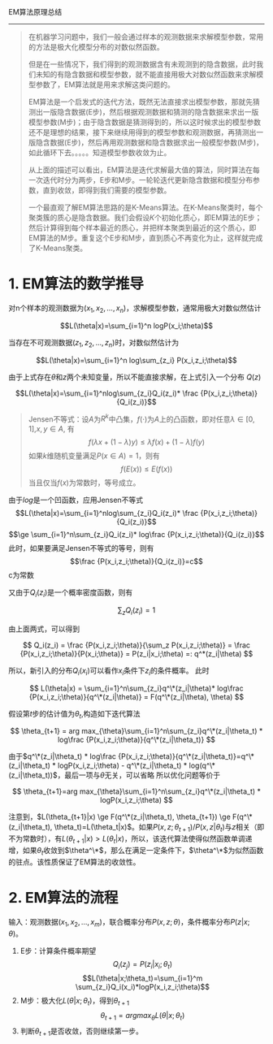 EM算法原理总结

------

> 在机器学习问题中，我们一般会通过样本的观测数据来求解模型参数，常用的方法是极大化模型分布的对数似然函数。
> 
> 但是在一些情况下，我们得到的观测数据含有未观测到的隐含数据，此时我们未知的有隐含数据和模型参数，就不能直接用极大对数似然函数来求解模型参数了，EM算法就是用来求解这类问题的。
> 
> EM算法是一个启发式的迭代方法，既然无法直接求出模型参数，那就先猜测出一版隐含数据(E步)，然后根据观测数据和猜测的隐含数据来求出一版模型参数(M步)；由于隐含数据是猜测得到的，所以这时候求出的模型参数还不是理想的结果，接下来继续用得到的模型参数和观测数据，再猜测出一版隐含数据(E步)，然后再用观测数据和隐含数据求出一般模型参数(M步)，如此循环下去。。。。。知道模型参数收敛为止。
> 
> 从上面的描述可以看出，EM算法是迭代求解最大值的算法，同时算法在每一次迭代时分为两步，E步和M步。一轮轮迭代更新隐含数据和模型分布参数，直到收敛，即得到我们需要的模型参数。
> 
> 一个最直观了解EM算法思路的是K-Means算法。在K-Means聚类时，每个聚类簇的质心是隐含数据。我们会假设𝐾个初始化质心，即EM算法的E步；然后计算得到每个样本最近的质心，并把样本聚类到最近的这个质心，即EM算法的M步。重复这个E步和M步，直到质心不再变化为止，这样就完成了K-Means聚类。

# 1. EM算法的数学推导

对n个样本的观测数据为$(x_1, x_2, ..., x_n)$，求解模型参数，通常用极大对数似然估计

$$L(\theta|x)=\sum_{i=1}^n logP(x_i;\theta)$$

当存在不可观测数据$(z_1, z_2,...,z_n)$时，对数似然估计为

$$L(\theta|x)=\sum_{i=1}^n log\sum_{z_i} P(x_i,z_i;\theta)$$

由于上式存在$\theta$和$z$两个未知变量，所以不能直接求解，在上式引入一个分布 $Q(z)$

$$L(\theta|x)=\sum_{i=1}^nlog\sum_{z_i}Q_i(z_i)* \frac {P(x_i,z_i;\theta)}{Q_i(z_i)}$$

> Jensen不等式：设$A$为$R^k$中凸集，$f(\cdot)$为$A$上的凸函数，即对任意$\lambda \in [0,1]$,$x,y \in A$, 有
> $$f(\lambda x + (1-\lambda)y) \le \lambda f(x) + (1-\lambda)f(y)$$
> 如果$k$维随机变量满足$P(x \in A)=1$，则有
> $$f(E(x)) \le E(f(x))$$
> 当且仅当$f(x)$为常数时，等号成立。

由于$log$是一个凹函数，应用Jensen不等式
$$L(\theta|x)=\sum_{i=1}^nlog\sum_{z_i}Q_i(z_i)* \frac {P(x_i,z_i;\theta)}{Q_i(z_i)}$$
$$\ge \sum_{i=1}^n\sum_{z_i}Q_i(z_i)* log\frac {P(x_i,z_i;\theta)}{Q_i(z_i)}$$
此时，如果要满足Jensen不等式的等号，则有
$$\frac {P(x_i,z_i;\theta)}{Q_i(z_i)}=c$$
c为常数

又由于$Q_i(z_i)$是一个概率密度函数，则有

$$\sum_z Q_i(z_i)=1$$

由上面两式，可以得到

$$
Q_i(z_i) = \frac {P(x_i,z_i;\theta)}{\sum_z P(x_i,z_i;\theta)} = \frac {P(x_i,z_i;\theta)}{P(x_i;\theta)} = P(z_i|x_i;\theta) =: q^*(z_i|\theta)
$$

所以，新引入的分布$Q_i(x_i)$可以看作$x_i$条件下$z_i$的条件概率。
此时

$$
L(\theta|x) = \sum_{i=1}^n\sum_{z_i}q^\*(z_i|\theta)* log\frac {P(x_i,z_i;\theta)}{q^\*(z_i|\theta)} = F(q^\*(z_i|\theta), \theta)
$$


假设第$t$步的估计值为$\theta_t$,构造如下迭代算法

$$
\theta_{t+1} = arg max_{\theta}\sum_{i=1}^n\sum_{z_i}q^\*(z_i|\theta_t) * log\frac {P(x_i,z_i;\theta)}{q^\*(z_i|\theta_t)}
$$

由于$q^\*(z_i|\theta_t) * log\frac {P(x_i,z_i;\theta)}{q^\*(z_i|\theta_t)}=q^\*(z_i|\theta_t) * logP(x_i,z_i;\theta) - q^\*(z_i|\theta_t) * log(q^\*(z_i|\theta_t))$，最后一项与$\theta$无关，可以省略
所以优化问题等价于

$$
\theta_{t+1}=arg max_{\theta}\sum_{i=1}^n\sum_{z_i}q^\*(z_i|\theta_t) * logP(x_i,z_i;\theta)
$$

注意到，$L(\theta_{t+1}|x) \ge F(q^\*(z_i|\theta_t), \theta_{t+1}) \ge F(q^\*(z_i|\theta_t), \theta_t)=L(\theta_t|x)$。如果$P(x,z;\theta_{t+1})/P(x,z|\theta_t)$与$z$相关（即不为常数时），有$L(\theta_{t+1}|x) \gt L(\theta_t|x)$，所以，该迭代算法使得似然函数单调递增，如果$\theta_t$收敛到$\theta^\*$，那么在满足一定条件下，$\theta^\*$为似然函数的驻点。该性质保证了EM算法的收敛性。



# 2. EM算法的流程
输入：观测数据$(x_1,x_2,...,x_m)$，联合概率分布$P(x,z;\theta)$，条件概率分布$P(z|x;\theta)$。

1. E步：计算条件概率期望
$$Q_i(z_j)=P(z_i|x_i;\theta_t)$$
$$L(\theta|x;\theta_t)=\sum_{i=1}^m \sum_{z_i}Q_i(x_i)*logP(x_i,z_i;\theta)$$
2. M步：极大化$L(\theta|x;\theta_t)$，得到$\theta_{t+1}$
$$\theta_{t+1}=argmax_{\theta}L(\theta|x;\theta_t)$$
3. 判断$\theta_{t+1}$是否收敛，否则继续第一步。



